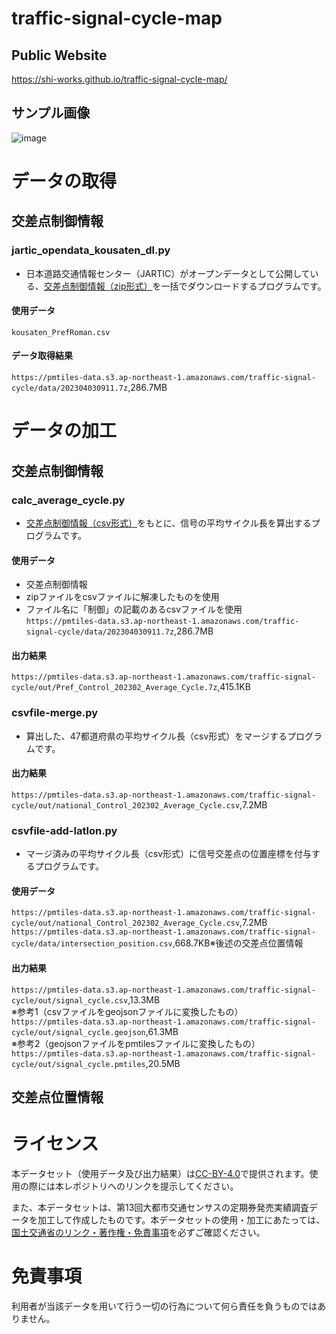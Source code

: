# traffic-signal-cycle-map
## Public Website
https://shi-works.github.io/traffic-signal-cycle-map/
## サンプル画像
![image](https://user-images.githubusercontent.com/71203808/232997203-c44e3aab-d648-4be7-97bd-b635d3eaedb2.png)

# データの取得
## 交差点制御情報
### jartic_opendata_kousaten_dl.py
- 日本道路交通情報センター（JARTIC）がオープンデータとして公開している、[交差点制御情報（zip形式）](https://www.jartic.or.jp/)を一括でダウンロードするプログラムです。
#### 使用データ  
`kousaten_PrefRoman.csv`
#### データ取得結果  
`https://pmtiles-data.s3.ap-northeast-1.amazonaws.com/traffic-signal-cycle/data/202304030911.7z`,286.7MB

# データの加工
## 交差点制御情報
### calc_average_cycle.py
- [交差点制御情報（csv形式）](https://www.jartic.or.jp/)をもとに、信号の平均サイクル長を算出するプログラムです。
#### 使用データ
- 交差点制御情報
- zipファイルをcsvファイルに解凍したものを使用
- ファイル名に「制御」の記載のあるcsvファイルを使用  
`https://pmtiles-data.s3.ap-northeast-1.amazonaws.com/traffic-signal-cycle/data/202304030911.7z`,286.7MB
#### 出力結果  
`https://pmtiles-data.s3.ap-northeast-1.amazonaws.com/traffic-signal-cycle/out/Pref_Control_202302_Average_Cycle.7z`,415.1KB

### csvfile-merge.py
- 算出した、47都道府県の平均サイクル長（csv形式）をマージするプログラムです。
#### 出力結果  
`https://pmtiles-data.s3.ap-northeast-1.amazonaws.com/traffic-signal-cycle/out/national_Control_202302_Average_Cycle.csv`,7.2MB

### csvfile-add-latlon.py
- マージ済みの平均サイクル長（csv形式）に信号交差点の位置座標を付与するプログラムです。
#### 使用データ  
`https://pmtiles-data.s3.ap-northeast-1.amazonaws.com/traffic-signal-cycle/out/national_Control_202302_Average_Cycle.csv`,7.2MB  
`https://pmtiles-data.s3.ap-northeast-1.amazonaws.com/traffic-signal-cycle/data/intersection_position.csv`,668.7KB※後述の交差点位置情報
#### 出力結果
`https://pmtiles-data.s3.ap-northeast-1.amazonaws.com/traffic-signal-cycle/out/signal_cycle.csv`,13.3MB  
※参考1（csvファイルをgeojsonファイルに変換したもの）  
`https://pmtiles-data.s3.ap-northeast-1.amazonaws.com/traffic-signal-cycle/out/signal_cycle.geojson`,61.3MB  
※参考2（geojsonファイルをpmtilesファイルに変換したもの）  
`https://pmtiles-data.s3.ap-northeast-1.amazonaws.com/traffic-signal-cycle/out/signal_cycle.pmtiles`,20.5MB

## 交差点位置情報

# ライセンス
本データセット（使用データ及び出力結果）は[CC-BY-4.0](https://github.com/shi-works/traffic-accident-pmtiles/blob/main/LICENSE)で提供されます。使用の際には本レポジトリへのリンクを提示してください。

また、本データセットは、第13回大都市交通センサスの定期券発売実績調査データを加工して作成したものです。本データセットの使用・加工にあたっては、[国土交通省のリンク・著作権・免責事項](https://www.mlit.go.jp/link.html)を必ずご確認ください。

# 免責事項
利用者が当該データを用いて行う一切の行為について何ら責任を負うものではありません。
